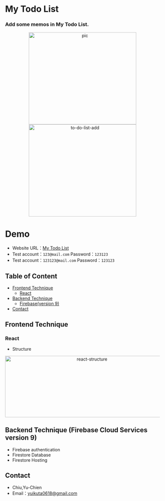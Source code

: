 # My Todo List

<h3>
Add some memos in My Todo List.
</h3>
<p align="center">
  <img src="https://user-images.githubusercontent.com/94620926/174640592-1007ba31-164a-4265-80d3-0844d58d5643.gif" width = "350"  height = "300" alt="pic" />
  <img src="https://user-images.githubusercontent.com/94620926/174638335-48617a95-969d-42e0-b292-da8f5766186c.gif" width = "350" height = "300" alt="to-do-list-add" />
</p>

# Demo
+ Website URL：[My Todo List](https://week2022-final.web.app/login)
+ Test account：`123@mail.com`  Password：`123123`
+ Test account：`123123@mail.com`  Password：`123123`

## Table of Content ##
+ [Frontend Technique](#frontend)
    + [React](#react)
+ [Backend Technique](#backend)
    + [Firebase(version 9)](#firebase)
+ [Contact](#contact)

<a name="frontend"></a>
## Frontend Technique
<a name="react"></a>
### React
+ Structure
<p align="center">
  <img src="https://user-images.githubusercontent.com/94620926/174712709-ee247af2-d920-46dd-af68-b26154b1da8c.png" alt="react-structure" width = "550" height = "200"/>
<p/>

<a name="backend"></a>
## Backend Technique (Firebase Cloud Services version 9)
<a name="firebase"></a>
+ Firebase authentication
+ Firestore Database
+ Firestore Hosting

<a name="contact"></a>
## Contact
+ Chiu,Yu-Chien
+ Email：yuikuta0618@gmail.com
